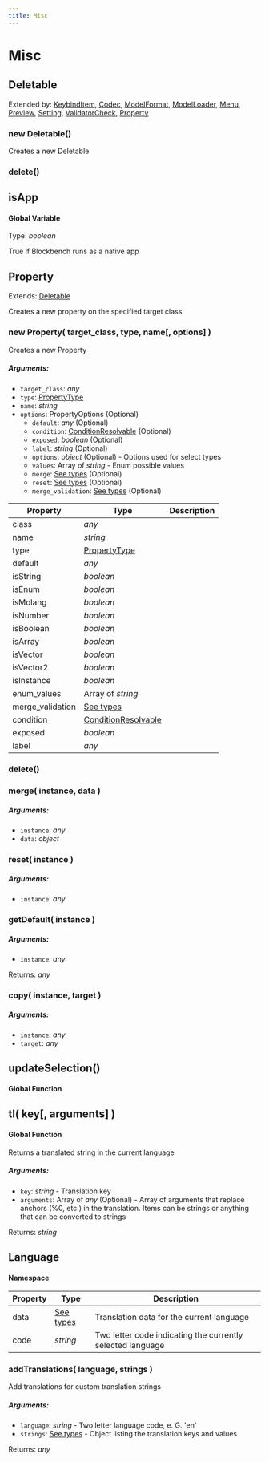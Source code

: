 ```yaml
---
title: Misc
---
```


# Misc
## Deletable
Extended by: [KeybindItem](action#keybinditem), [Codec](codec#codec-1), [ModelFormat](format#modelformat), [ModelLoader](format#modelloader), [Menu](menu#menu-1), [Preview](preview#preview-1), [Setting](settings#setting), [ValidatorCheck](validator#validatorcheck), [Property](misc#property)

### new Deletable()
Creates a new Deletable



### delete()



## isApp
#### Global Variable

Type: *boolean*

True if Blockbench runs as a native app


## Property
Extends: [Deletable](misc#deletable)

Creates a new property on the specified target class

### new Property( target_class, type, name[, options] )
Creates a new Property

##### Arguments:
* `target_class`: *any*
* `type`: [PropertyType](https://github.com/JannisX11/blockbench-types/blob/639b9fd/types/misc.d.ts#L118)
* `name`: *string*
* `options`: PropertyOptions (Optional)
	* `default`: *any* (Optional)
	* `condition`: [ConditionResolvable](https://github.com/JannisX11/blockbench-types/blob/main/types/util.d.ts#L1) (Optional)
	* `exposed`: *boolean* (Optional)
	* `label`: *string* (Optional)
	* `options`: *object* (Optional) - Options used for select types
	* `values`: Array of *string* - Enum possible values
	* `merge`: [See types](https://github.com/JannisX11/blockbench-types/blob/639b9fd/types/misc.d.ts#L132) (Optional)
	* `reset`: [See types](https://github.com/JannisX11/blockbench-types/blob/639b9fd/types/misc.d.ts#L133) (Optional)
	* `merge_validation`: [See types](https://github.com/JannisX11/blockbench-types/blob/639b9fd/types/misc.d.ts#L134) (Optional)


| Property | Type | Description |
| -------- | ---- | ----------- |
| class | *any* |  |
| name | *string* |  |
| type | [PropertyType](https://github.com/JannisX11/blockbench-types/blob/639b9fd/types/misc.d.ts#L118) |  |
| default | *any* |  |
| isString | *boolean* |  |
| isEnum | *boolean* |  |
| isMolang | *boolean* |  |
| isNumber | *boolean* |  |
| isBoolean | *boolean* |  |
| isArray | *boolean* |  |
| isVector | *boolean* |  |
| isVector2 | *boolean* |  |
| isInstance | *boolean* |  |
| enum_values | Array of *string* |  |
| merge_validation | [See types](https://github.com/JannisX11/blockbench-types/blob/639b9fd/types/misc.d.ts#L157) |  |
| condition | [ConditionResolvable](https://github.com/JannisX11/blockbench-types/blob/main/types/util.d.ts#L1) |  |
| exposed | *boolean* |  |
| label | *any* |  |

### delete()


### merge( instance, data )
##### Arguments:
* `instance`: *any*
* `data`: *object*


### reset( instance )
##### Arguments:
* `instance`: *any*


### getDefault( instance )
##### Arguments:
* `instance`: *any*

Returns: *any*

### copy( instance, target )
##### Arguments:
* `instance`: *any*
* `target`: *any*



## updateSelection()
#### Global Function




## tl( key[, arguments] )
#### Global Function

Returns a translated string in the current language

##### Arguments:
* `key`: *string* - Translation key
* `arguments`: Array of *any* (Optional) - Array of arguments that replace anchors (%0, etc.) in the translation. Items can be strings or anything that can be converted to strings

Returns: *string*


## Language
#### Namespace

| Property | Type | Description |
| -------- | ---- | ----------- |
| data | [See types](https://github.com/JannisX11/blockbench-types/blob/639b9fd/types/misc.d.ts#L180) | Translation data for the current language |
| code | *string* | Two letter code indicating the currently selected language |

### addTranslations( language, strings )
Add translations for custom translation strings

##### Arguments:
* `language`: *string* - Two letter language code, e. G. 'en'
* `strings`: [See types](https://github.com/JannisX11/blockbench-types/blob/639b9fd/types/misc.d.ts#L192) - Object listing the translation keys and values

Returns: *any*

